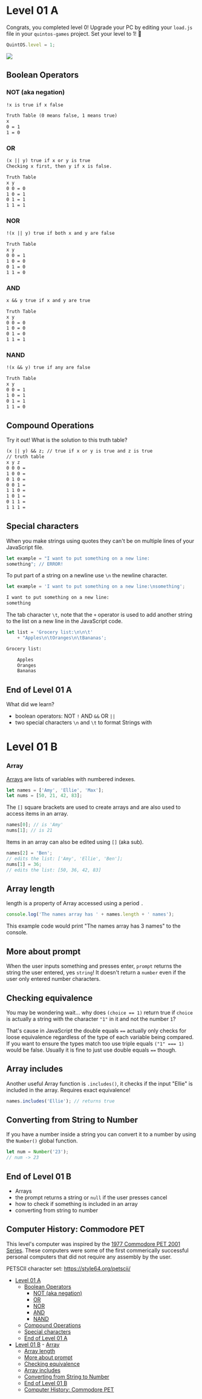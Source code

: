 # Level 01 A

Congrats, you completed level 0! Upgrade your PC by editing your `load.js` file in your `quintos-games` project. Set your level to 1! 🥳

```js
QuintOS.level = 1;
```

![](https://elasticbeanstalk-us-east-2-651921832906.s3.us-east-2.amazonaws.com/QuintOS/bootScreen1.jpg)

## Boolean Operators

### NOT (aka negation)

```txt
!x is true if x false

Truth Table (0 means false, 1 means true)
x
0 = 1
1 = 0
```

### OR

```txt
(x || y) true if x or y is true
Checking x first, then y if x is false.

Truth Table
x y
0 0 = 0
1 0 = 1
0 1 = 1
1 1 = 1
```

### NOR

```txt
!(x || y) true if both x and y are false

Truth Table
x y
0 0 = 1
1 0 = 0
0 1 = 0
1 1 = 0
```

### AND

```txt
x && y true if x and y are true

Truth Table
x y
0 0 = 0
1 0 = 0
0 1 = 0
1 1 = 1
```

### NAND

```txt
!(x && y) true if any are false

Truth Table
x y
0 0 = 1
1 0 = 1
0 1 = 1
1 1 = 0
```

## Compound Operations

Try it out! What is the solution to this truth table?

```txt
(x || y) && z; // true if x or y is true and z is true
// truth table
x y z
0 0 0 =
1 0 0 =
0 1 0 =
0 0 1 =
1 1 0 =
1 0 1 =
0 1 1 =
1 1 1 =
```

## Special characters

When you make strings using quotes they can't be on multiple lines of your JavaScript file.

```js
let example = "I want to put something on a new line:
something"; // ERROR!
```

To put part of a string on a newline use `\n` the newline character.

```js
let example = 'I want to put something on a new line:\nsomething';
```

```txt
I want to put something on a new line:
something
```

The tab character `\t`, note that the `+` operator is used to add another string to the list on a new line in the JavaScript code.

```js
let list = 'Grocery list:\n\n\t'
	+ "Apples\n\tOranges\n\tBananas';
```

```txt
Grocery list:

	Apples
	Oranges
	Bananas
```

## End of Level 01 A

What did we learn?

- boolean operators: NOT `!` AND `&&` OR `||`
- two special characters `\n` and `\t` to format Strings with

# Level 01 B

### Array

[Arrays](https://developer.mozilla.org/en-US/docs/Web/JavaScript/Reference/Global_Objects/Array) are lists of variables with numbered indexes.

```js
let names = ['Amy', 'Ellie', 'Max'];
let nums = [50, 21, 42, 83];
```

The `[]` square brackets are used to create arrays and are also used to access items in an array.

```js
names[0]; // is 'Amy'
nums[1]; // is 21
```

Items in an array can also be edited using `[]` (aka sub).

```js
names[2] = 'Ben';
// edits the list: ['Amy', 'Ellie', 'Ben'];
nums[1] = 36;
// edits the list: [50, 36, 42, 83]
```

## Array length

length is a property of Array accessed using a period `.`

```js
console.log('The names array has ' + names.length + ' names');
```

This example code would print "The names array has 3 names" to the console.

## More about prompt

When the user inputs something and presses enter, `prompt` returns the string the user entered, yes `string`! It doesn't return a `number` even if the user only entered number characters.

## Checking equivalence

You may be wondering wait... why does `(choice == 1)` return true if `choice` is actually a string with the character `"1"` in it and not the number `1`?

That's cause in JavaScript the double equals `==` actually only checks for loose equivalence regardless of the type of each variable being compared. If you want to ensure the types match too use triple equals `("1" === 1)` would be false. Usually it is fine to just use double equals `==` though.

## Array includes

Another useful Array function is `.includes()`, it checks if the input "Ellie" is included in the array. Requires exact equivalence!

```js
names.includes('Ellie'); // returns true
```

## Converting from String to Number

If you have a number inside a string you can convert it to a number by using the `Number()` global function.

```js
let num = Number('23');
// num -> 23
```

## End of Level 01 B

- Arrays
- the prompt returns a string or `null` if the user presses cancel
- how to check if something is included in an array
- converting from string to number

## Computer History: Commodore PET

This level's computer was inspired by the [1977 Commodore PET 2001 Series](https://www.youtube.com/watch?v=eP9y_7it3ZM). These computers were some of the first commerically successful personal computers that did not require any assembly by the user.

PETSCII character set: <https://style64.org/petscii/>

- [Level 01 A](#level-01-a)
  - [Boolean Operators](#boolean-operators)
    - [NOT (aka negation)](#not-aka-negation)
    - [OR](#or)
    - [NOR](#nor)
    - [AND](#and)
    - [NAND](#nand)
  - [Compound Operations](#compound-operations)
  - [Special characters](#special-characters)
  - [End of Level 01 A](#end-of-level-01-a)
- [Level 01 B](#level-01-b) - [Array](#array)
  - [Array length](#array-length)
  - [More about prompt](#more-about-prompt)
  - [Checking equivalence](#checking-equivalence)
  - [Array includes](#array-includes)
  - [Converting from String to Number](#converting-from-string-to-number)
  - [End of Level 01 B](#end-of-level-01-b)
  - [Computer History: Commodore PET](#computer-history-commodore-pet)
